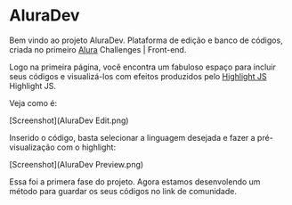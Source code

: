 # AluraDev

Bem vindo ao projeto AluraDev.
Plataforma de edição e banco de códigos, criada no primeiro [Alura](https://www.alura.com.br/) Challenges | Front-end.

Logo na primeira página, você encontra um fabuloso espaço para incluir seus códigos e visualizá-los com efeitos produzidos pelo [Highlight JS](https://highlightjs.org/) Highlight JS.

Veja como é:

[Screenshot](AluraDev Edit.png)

Inserido o código, basta selecionar a linguagem desejada e fazer a pré-visualização com o highlight:

[Screenshot](AluraDev Preview.png)

Essa foi a primera fase do projeto. 
Agora estamos desenvolendo um método para guardar os seus códigos no link de comunidade.
